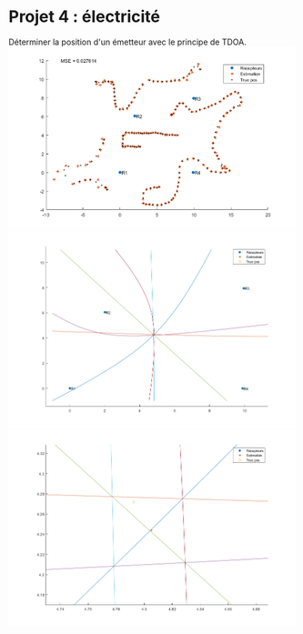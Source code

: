 # Projet 4 : électricité

Déterminer la position d'un émetteur avec le principe de TDOA.
![Screenshot](presentationPic.png)
![Screenshot](presentationPic2.png)
![Screenshot](presentationPic3.png)
